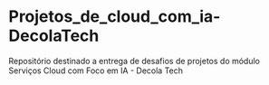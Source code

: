 # Projetos_de_cloud_com_ia-DecolaTech
Repositório destinado a entrega de desafios de projetos do módulo Serviços Cloud com Foco em IA - Decola Tech
